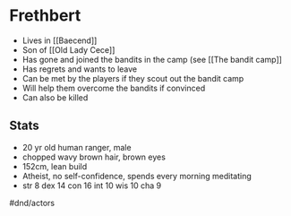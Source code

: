# Frethbert
- Lives in [[Baecend]]
- Son of [[Old Lady Cece]]
- Has gone and joined the bandits in the camp (see [[The bandit camp]]
- Has regrets and wants to leave
- Can be met by the players if they scout out the bandit camp
- Will help them overcome the bandits if convinced
- Can also be killed

## Stats
- 20 yr old human ranger, male
- chopped wavy brown hair, brown eyes
- 152cm, lean build
- Atheist, no self-confidence, spends every morning meditating
- str 8 dex 14 con 16 int 10 wis 10 cha 9

#dnd/actors